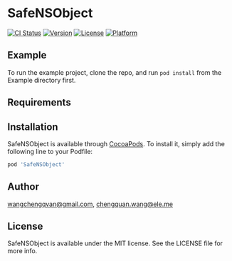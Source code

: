 # SafeNSObject

[![CI Status](http://img.shields.io/travis/wangchengqvan@gmail.com/SafeNSObject.svg?style=flat)](https://travis-ci.org/wangchengqvan@gmail.com/SafeNSObject)
[![Version](https://img.shields.io/cocoapods/v/SafeNSObject.svg?style=flat)](http://cocoapods.org/pods/SafeNSObject)
[![License](https://img.shields.io/cocoapods/l/SafeNSObject.svg?style=flat)](http://cocoapods.org/pods/SafeNSObject)
[![Platform](https://img.shields.io/cocoapods/p/SafeNSObject.svg?style=flat)](http://cocoapods.org/pods/SafeNSObject)

## Example

To run the example project, clone the repo, and run `pod install` from the Example directory first.

## Requirements

## Installation

SafeNSObject is available through [CocoaPods](http://cocoapods.org). To install
it, simply add the following line to your Podfile:

```ruby
pod 'SafeNSObject'
```

## Author

wangchengqvan@gmail.com, chengquan.wang@ele.me

## License

SafeNSObject is available under the MIT license. See the LICENSE file for more info.
